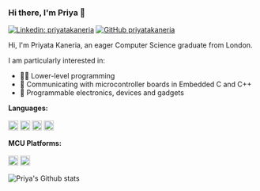 ### Hi there, I'm Priya 👋

<!--
**priyatakaneria/priyatakaneria** is a ✨ _special_ ✨ repository because its `README.md` (this file) appears on your GitHub profile.

Here are some ideas to get you started:

- 🔭 I’m currently working on ...
- 🌱 I’m currently learning ...
- 👯 I’m looking to collaborate on ...
- 🤔 I’m looking for help with ...
- 💬 Ask me about ...
- 📫 How to reach me: ...
- 😄 Pronouns: ...
- ⚡ Fun fact: ...
-->

[![Linkedin: priyatakaneria](https://img.shields.io/badge/-priyatakaneria-blue?style=flat-square&logo=Linkedin&logoColor=white&link=https://www.linkedin.com/in/priyata-kaneria-719ab51b8/)](https://www.linkedin.com/in/priyata-kaneria-719ab51b8/)
[![GitHub priyatakaneria](https://img.shields.io/github/followers/priyatakaneria?label=follow&style=social)](https://github.com/priyatakaneria)
<br />

Hi, I'm Priyata Kaneria, an eager Computer Science graduate from London.

I am particularly interested in:
- 👩‍💻 Lower-level programming 
- 🔌 Communicating with microcontroller boards in Embedded C and C++
- 🦾 Programmable electronics, devices and gadgets

**Languages:**
<br />
<br />
<a><img height="20" src="https://cdn.svgporn.com/logos/java.svg"></a>
<a><img height="20" src="https://isocpp.org/assets/images/cpp_logo.png"></a>
<a><img height="20" src="https://cdn.svgporn.com/logos/python.svg"></a>
<a><img height="20" src="https://cdn.iconscout.com/icon/free/png-512/c-programming-569564.png"></a>

**MCU Platforms:**
<br />
<br />
<a><img height="20" src="https://upload.wikimedia.org/wikipedia/commons/thumb/8/87/Arduino_Logo.svg/720px-Arduino_Logo.svg.png"></a>
<a><img height="20" src="https://avatars0.githubusercontent.com/u/8916057?s=400&v=4"></a>

<a>
  <img align="center" src="https://github-readme-stats.vercel.app/api?username=priyatakaneria&show_icons=true&line_height=27" alt="Priya's Github stats" />
</a>
